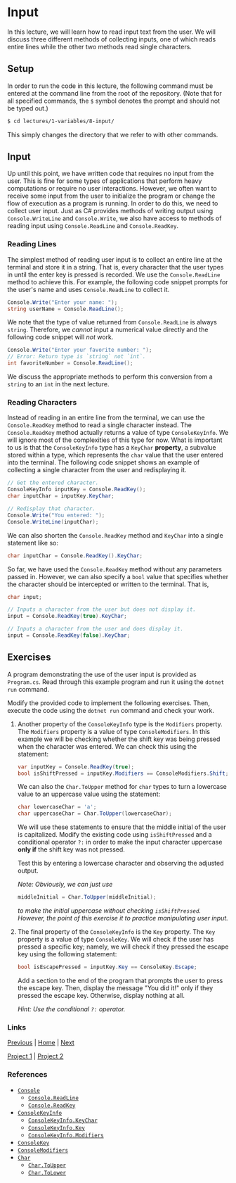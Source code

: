 # Input

In this lecture, we will learn how to read input text from the user. We will discuss three different methods of collecting inputs, one of which reads entire lines while the other two methods read single characters.

## Setup

In order to run the code in this lecture, the following command must be entered at the command line from the root of the repository. (Note that for all specified commands, the `$` symbol denotes the prompt and should not be typed out.)

```bash
$ cd lectures/1-variables/8-input/
```

This simply changes the directory that we refer to with other commands.

## Input

Up until this point, we have written code that requires no input from the user. This is fine for some types of applications that perform heavy computations or require no user interactions. However, we often want to receive some input from the user to initialize the program or change the flow of execution as a program is running. In order to do this, we need to collect user input. Just as C# provides methods of writing output using `Console.WriteLine` and `Console.Write`, we also have access to methods of reading input using `Console.ReadLine` and `Console.ReadKey`.

### Reading Lines

The simplest method of reading user input is to collect an entire line at the terminal and store it in a string. That is, every character that the user types in until the enter key is pressed is recorded. We use the `Console.ReadLine` method to achieve this. For example, the following code snippet prompts for the user's name and uses `Console.ReadLine` to collect it.

```csharp
Console.Write("Enter your name: ");
string userName = Console.ReadLine();
```

We note that the type of value returned from `Console.ReadLine` is always `string`. Therefore, we *cannot* input a numerical value directly and the following code snippet will *not* work.

```csharp
Console.Write("Enter your favorite number: ");
// Error: Return type is `string` not `int`.
int favoriteNumber = Console.ReadLine();      
```

We discuss the appropriate methods to perform this conversion from a `string` to an `int` in the next lecture.

### Reading Characters

Instead of reading in an entire line from the terminal, we can use the `Console.ReadKey` method to read a single character instead. The `Console.ReadKey` method actually returns a value of type `ConsoleKeyInfo`. We will ignore most of the complexities of this type for now. What is important to us is that the `ConsoleKeyInfo` type has a `KeyChar` **property**, a subvalue stored within a type, which represents the `char` value that the user entered into the terminal. The following code snippet shows an example of collecting a single character from the user and redisplaying it.

```csharp
// Get the entered character.
ConsoleKeyInfo inputKey = Console.ReadKey();
char inputChar = inputKey.KeyChar;

// Redisplay that character.
Console.Write("You entered: ");
Console.WriteLine(inputChar);
```

We can also shorten the `Console.ReadKey` method and `KeyChar` into a single statement like so:

```csharp
char inputChar = Console.ReadKey().KeyChar;
```

So far, we have used the `Console.ReadKey` method without any parameters passed in. However, we can also specify a `bool` value that specifies whether the character should be intercepted or written to the terminal. That is,

```csharp
char input;

// Inputs a character from the user but does not display it.
input = Console.ReadKey(true).KeyChar;

// Inputs a character from the user and does display it. 
input = Console.ReadKey(false).KeyChar;
```

## Exercises

A program demonstrating the use of the user input is provided as `Program.cs`. Read through this example program and run it using the `dotnet run` command.

Modify the provided code to implement the following exercises. Then, execute the code using the `dotnet run` command and check your work.

1. Another property of the `ConsoleKeyInfo` type is the `Modifiers` property. The `Modifiers` property is a value of type `ConsoleModifiers`. In this example we will be checking whether the shift key was being pressed when the character was entered. We can check this using the statement:
    ```csharp
    var inputKey = Console.ReadKey(true);
    bool isShiftPressed = inputKey.Modifiers == ConsoleModifiers.Shift;
    ```
    We can also the `Char.ToUpper` method for `char` types to turn a lowercase value to an uppercase value using the statement:
    ```csharp
    char lowercaseChar = 'a';
    char uppercaseChar = Char.ToUpper(lowercaseChar);
    ```
    We will use these statements to ensure that the middle initial of the user is capitalized. Modify the existing code using `isShiftPressed` and a conditional operator `?:` in order to make the input character uppercase **only if** the shift key was not pressed.

    Test this by entering a lowercase character and observing the adjusted output.

    *Note: Obviously, we can just use*
    ```csharp
    middleInitial = Char.ToUpper(middleInitial);
    ```
    *to make the initial uppercase without checking `isShiftPressed`. However, the point of this exercise it to practice manipulating user input.*
2. The final property of the `ConsoleKeyInfo` is the `Key` property. The `Key` property is a value of type `ConsoleKey`. We will check if the user has pressed a specific key; namely, we will check if they pressed the escape key using the following statement:
    ```csharp
    bool isEscapePressed = inputKey.Key == ConsoleKey.Escape;
    ```
    Add a section to the end of the program that prompts the user to press the escape key. Then, display the message "You did it!" only if they pressed the escape key. Otherwise, display nothing at all.

    *Hint: Use the conditional `?:` operator.*

### Links
[Previous](../7-math/) |
[Home](../../../readme.md) |
[Next](../9-conversion/)

[Project 1](../../../projects/1-rock-paper-scissors/) |
[Project 2](../../../projects/2-octave-calculator/)

### References
- [`Console`](https://docs.microsoft.com/en-us/dotnet/api/system.console)
  - [`Console.ReadLine`](https://docs.microsoft.com/en-us/dotnet/api/system.console.readline)
  - [`Console.ReadKey`](https://docs.microsoft.com/en-us/dotnet/api/system.console.readkey)
- [`ConsoleKeyInfo`](https://docs.microsoft.com/en-us/dotnet/api/system.consolekeyinfo)
  - [`ConsoleKeyInfo.KeyChar`](https://docs.microsoft.com/en-us/dotnet/api/system.consolekeyinfo.keychar)
  - [`ConsoleKeyInfo.Key`](https://docs.microsoft.com/en-us/dotnet/api/system.consolekeyinfo.key)
  - [`ConsoleKeyInfo.Modifiers`](https://docs.microsoft.com/en-us/dotnet/api/system.consolekeyinfo.modifiers)
- [`ConsoleKey`](https://docs.microsoft.com/en-us/dotnet/api/system.consolekey)
- [`ConsoleModifiers`](https://docs.microsoft.com/en-us/dotnet/api/system.consolemodifiers)
- [`Char`](https://docs.microsoft.com/en-us/dotnet/api/system.char)
  - [`Char.ToUpper`](https://docs.microsoft.com/en-us/dotnet/api/system.char.toupper)
  - [`Char.ToLower`](https://docs.microsoft.com/en-us/dotnet/api/system.char.tolower)